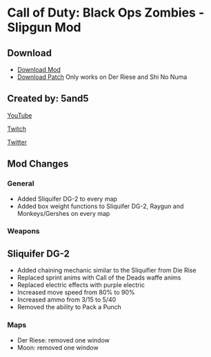 # Call of Duty: Black Ops Zombies - Slipgun Mod

## Download

* [Download Mod](https://github.com/5and5/BO1-Slipgun_Mod/releases)
* [Download Patch](https://www.mediafire.com/file/6urqpa9s2d8nvwy/bo1-slipgun_mod.zip/file) Only works on Der Riese and Shi No Numa

## Created by: 5and5

[YouTube](https://www.youtube.com/user/Zomb0s4life)

[Twitch](https://twitch.tv/5and5)

[Twitter](https://twitter.com/5and55)

## Mod Changes

### General 
* Added Sliquifer DG-2 to every map
* Added box weight functions to Sliquifer DG-2, Raygun and Monkeys/Gershes on every map

### Weapons

## Sliquifer DG-2
* Added chaining mechanic similar to the Sliquifier from Die Rise
* Replaced sprint anims with Call of the Deads waffe anims
* Replaced electric effects with purple electric
* Increased move speed from 80% to 90%
* Increased ammo from 3/15 to 5/40
* Removed the ability to Pack a Punch

### Maps
* Der Riese: removed one window 
* Moon: removed one window